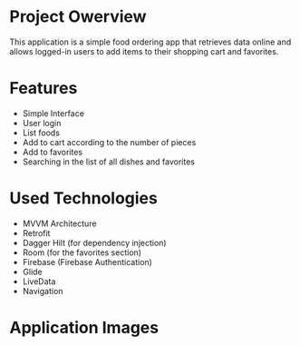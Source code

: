 # Project Owerview
This application is a simple food ordering app that retrieves data online and allows logged-in users to add items to their shopping cart and favorites.

# Features
- Simple Interface
- User login
- List foods
- Add to cart according to the number of pieces
- Add to favorites
- Searching in the list of all dishes and favorites

# Used Technologies
- MVVM Architecture
- Retrofit
- Dagger Hilt (for dependency injection)
- Room (for the favorites section)
- Firebase (Firebase Authentication)
- Glide
- LiveData
- Navigation

# Application Images
